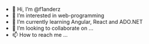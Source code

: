 - 👋 Hi, I’m @f1anderz
- 👀 I’m interested in web-programming
- 🌱 I’m currently learning Angular, React and ADO.NET
- 💞️ I’m looking to collaborate on ...
- 📫 How to reach me ...

<!---
f1anderz/f1anderz is a ✨ special ✨ repository because its `README.md` (this file) appears on your GitHub profile.
You can click the Preview link to take a look at your changes.
--->
